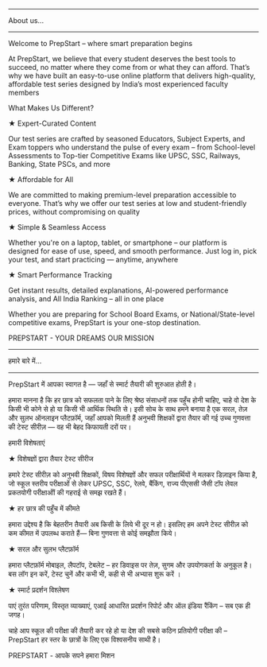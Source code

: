 __________________________________________________________________________________________________________

About us...

__________________________________________________________________________________________________________

 

Welcome to PrepStart – where smart preparation begins

At PrepStart, we believe that every student deserves the best tools to succeed, no matter where they come from or what they can afford. That’s why we have built an easy-to-use online platform that delivers high-quality, affordable test series designed by India’s most experienced faculty members

 

What Makes Us Different?

★   Expert-Curated Content

Our test series are crafted by seasoned Educators, Subject Experts, and Exam toppers who understand the pulse of every exam – from School-level Assessments to Top-tier Competitive Exams like UPSC, SSC, Railways, Banking, State PSCs, and more

★   Affordable for All

We are committed to making premium-level preparation accessible to everyone. That’s why we offer our test series at low and student-friendly prices, without compromising on quality

★   Simple & Seamless Access

Whether you're on a laptop, tablet, or smartphone – our platform is designed for ease of use, speed, and smooth performance. Just log in, pick your test, and start practicing — anytime, anywhere

★   Smart Performance Tracking

Get instant results, detailed explanations, AI-powered performance analysis, and All India Ranking – all in one place

 

Whether you are preparing for School Board Exams, or National/State-level competitive exams, PrepStart is your one-stop destination.

 

PREPSTART - YOUR DREAMS OUR MISSION

 

 

 

__________________________________________________________________________________________________________

हमारे बारे में...

__________________________________________________________________________________________________________

 

PrepStart में आपका स्वागत है — जहाँ से स्मार्ट तैयारी की शुरुआत होती है।

हमारा मानना है कि हर छात्र को सफलता पाने के लिए श्रेष्ठ संसाधनों तक पहुँच होनी चाहिए, चाहे वो देश के किसी भी कोने से हो या किसी भी आर्थिक स्थिति से। इसी सोच के साथ हमने बनाया है एक सरल, तेज़ और सुलभ ऑनलाइन प्लैटफ़ॉर्म, जहाँ आपको मिलती हैं अनुभवी शिक्षकों द्वारा तैयार की गई उच्च गुणवत्ता की टेस्ट सीरीज़ — वह भी बेहद किफायती दरों पर।

 

हमारी विशेषताएं

★   विशेषज्ञों द्वारा तैयार टेस्ट सीरीज

हमारे टेस्ट सीरीज़ को अनुभवी शिक्षकों, विषय विशेषज्ञों और सफल परीक्षार्थियों ने मलकर डिज़ाइन किया है, जो स्कूल स्तरीय परीक्षाओं से लेकर UPSC, SSC, रेलवे, बैंकिंग, राज्य पीएससी जैसी टॉप लेवल प्रकतयोगी परीक्षाओों की गहराई से समझ रखते हैं।

 

★   हर छात्र की पहुँच में कीमते

हमारा उद्देश्य है कि बेहतरीन तैयारी अब किसी के लिये भी दूर न हो। इसलिए हम अपने टेस्ट सीरीज़ को कम कीमत में उपलब्ध कराते हैं— बिना गुणवत्ता से कोई समझौता किये।

 

★   सरल और सुलभ प्लैटफ़ॉर्म

हमारा प्लैटफ़ॉर्म मोबाइल, लैपटॉप, टेबलेट – हर डिवाइस पर तेज़, सुगम और उपयोगकर्ता के अनुकूल है। बस लॉग इन करें, टेस्ट चुनें और कभी भी, कही से भी अभ्यास शुरू करें ।

 

★   स्मार्ट प्रदर्शन विश्लेषण

पाएं तुरंत परिणाम, विस्तृत व्याख्याएं, एआई आधारित प्रदर्शन रिपोर्ट और ऑल इंडिया रैंकिंग – सब एक ही जगह।

 

 

चाहे आप स्कूल की परीक्षा की तैयारी कर रहे हो या देश की सबसे कठिन प्रतियोगी परीक्षा की – PrepStart हर स्तर के छात्रों के लिए एक विश्वसनीय साथी है।
 

 

PREPSTART - आपके सपने हमारा मिशन

 
